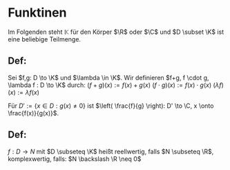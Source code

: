 # Funktinen
Im Folgenden steht $\mathbb K$ für den Körper $\R$ oder $\C$ und $D \subset \K$ ist eine beliebige Teilmenge.

## Def:
Sei $f,g: D \to \K$ und $\lambda \in \K$.
Wir definieren $f+g, f \cdot g, \lambda f : D \to \K$ durch:
$(f+g)(x) := f(x) + g(x)$
$(f \cdot g)(x) := f(x) \cdot g(x)$
$(\lambda f)(x) := \lambda f(x)$

Für $D' := \{ x \in D : g(x) \neq 0 \}$ ist $\left( \frac{f}{g} \right): D' \to \C, x \onto \frac{f(x)}{g(x)}$.

## Def:
$f: D \to N$ mit $D \subseteq \K$ heißt reellwertig, falls $N \subseteq \R$, komplexwertig, falls: $N \backslash \R \neq 0$

